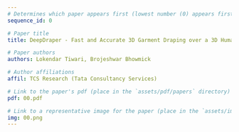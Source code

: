```yaml
---
# Determines which paper appears first (lowest number (0) appears first)
sequence_id: 0

# Paper title
title: DeepDraper - Fast and Accurate 3D Garment Draping over a 3D Human Body

# Paper authors
authors: Lokendar Tiwari, Brojeshwar Bhowmick

# Author affiliations
affil: TCS Research (Tata Consultancy Services)

# Link to the paper's pdf (place in the `assets/pdf/papers` directory)
pdf: 00.pdf

# Link to a representative image for the paper (place in the `assets/img/papers` directory)
img: 00.png
---
```


